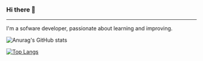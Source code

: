### Hi there 👋
<hr>

I'm a sofware developer, passionate about learning and improving.
<!--
**callmeog01/callmeog01** is a ✨ _special_ ✨ repository because its `README.md` (this file) appears on your GitHub profile.

Here are some ideas to get you started:

- 🔭 I’m currently working on ...
- 🌱 I’m currently learning ...
- 👯 I’m looking to collaborate on ...
- 🤔 I’m looking for help with ...
- 💬 Ask me about ...
- 📫 How to reach me: ...
- 😄 Pronouns: ...
- ⚡ Fun fact: ...
-->


![Anurag's GitHub stats](https://github-readme-stats.vercel.app/api?username=callmeog01&theme=dark&show_icons=true)

[![Top Langs](https://github-readme-stats.vercel.app/api/top-langs/?username=callmeog01&theme=blue-green&layout=compact&)](https://github.com/anuraghazra/github-readme-stats)